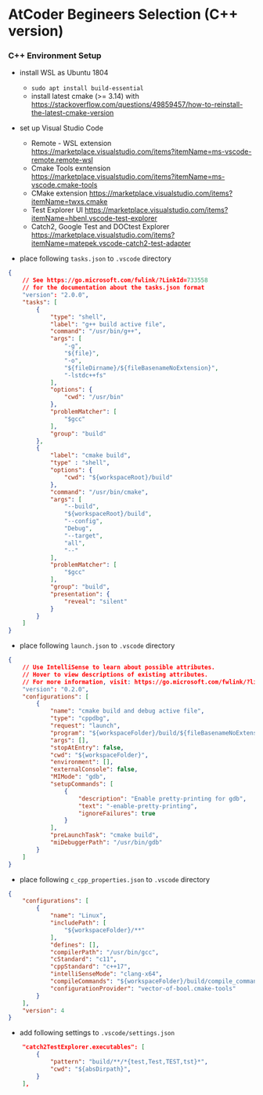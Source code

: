 AtCoder Begineers Selection (C++ version)
=========================================

### C++ Environment Setup
- install WSL as Ubuntu 1804 
  - `sudo apt install build-essential`
  - install latest cmake (>= 3.14) with https://stackoverflow.com/questions/49859457/how-to-reinstall-the-latest-cmake-version
- set up Visual Studio Code
  - Remote - WSL extension https://marketplace.visualstudio.com/items?itemName=ms-vscode-remote.remote-wsl  
  - Cmake Tools exntension https://marketplace.visualstudio.com/items?itemName=ms-vscode.cmake-tools
  - CMake extension https://marketplace.visualstudio.com/items?itemName=twxs.cmake
  - Test Explorer UI https://marketplace.visualstudio.com/items?itemName=hbenl.vscode-test-explorer
  - Catch2, Google Test and DOCtest Explorer https://marketplace.visualstudio.com/items?itemName=matepek.vscode-catch2-test-adapter

- place following `tasks.json` to `.vscode` directory

```json
{
    // See https://go.microsoft.com/fwlink/?LinkId=733558
    // for the documentation about the tasks.json format
    "version": "2.0.0",
    "tasks": [
        {
            "type": "shell",
            "label": "g++ build active file",
            "command": "/usr/bin/g++",
            "args": [
                "-g",
                "${file}",
                "-o",
                "${fileDirname}/${fileBasenameNoExtension}",
                "-lstdc++fs"
            ],
            "options": {
                "cwd": "/usr/bin"
            },
            "problemMatcher": [
                "$gcc"
            ],
            "group": "build"
        },
        {
            "label": "cmake build",
            "type" : "shell",
            "options": {
                "cwd": "${workspaceRoot}/build"
            },
            "command": "/usr/bin/cmake",
            "args": [
                "--build",
                "${workspaceRoot}/build",
                "--config",
                "Debug",
                "--target",
                "all",
                "--"
            ],
            "problemMatcher": [
                "$gcc"
            ],
            "group": "build",
            "presentation": {
                "reveal": "silent"
            }
        }
    ]
}
```

- place following `launch.json` to `.vscode` directory

```json
{
    // Use IntelliSense to learn about possible attributes.
    // Hover to view descriptions of existing attributes.
    // For more information, visit: https://go.microsoft.com/fwlink/?linkid=830387
    "version": "0.2.0",
    "configurations": [
        {
            "name": "cmake build and debug active file",
            "type": "cppdbg",
            "request": "launch",
            "program": "${workspaceFolder}/build/${fileBasenameNoExtension}",
            "args": [],
            "stopAtEntry": false,
            "cwd": "${workspaceFolder}",
            "environment": [],
            "externalConsole": false,
            "MIMode": "gdb",
            "setupCommands": [
                {
                    "description": "Enable pretty-printing for gdb",
                    "text": "-enable-pretty-printing",
                    "ignoreFailures": true
                }
            ],
            "preLaunchTask": "cmake build",
            "miDebuggerPath": "/usr/bin/gdb"
        }
    ]
}
```

- place following `c_cpp_properties.json` to `.vscode` directory

```json
{
    "configurations": [
        {
            "name": "Linux",
            "includePath": [
                "${workspaceFolder}/**"
            ],
            "defines": [],
            "compilerPath": "/usr/bin/gcc",
            "cStandard": "c11",
            "cppStandard": "c++17",
            "intelliSenseMode": "clang-x64",
            "compileCommands": "${workspaceFolder}/build/compile_commands.json",
            "configurationProvider": "vector-of-bool.cmake-tools"
        }
    ],
    "version": 4
}
```

- add following settings to `.vscode/settings.json`

```json
    "catch2TestExplorer.executables": [
        {
            "pattern": "build/**/*{test,Test,TEST,tst}*",
            "cwd": "${absDirpath}",
        }
    ],
```